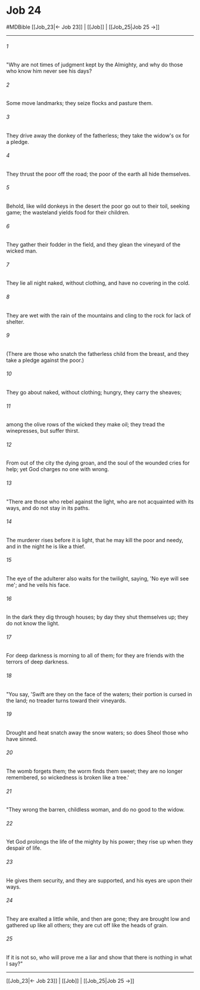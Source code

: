 # Job 24
#MDBible
[[Job_23|← Job 23]] | [[Job]] | [[Job_25|Job 25 →]]

***

###### 1 

"Why are not times of judgment kept by the Almighty, and why do those who know him never see his days? 

###### 2 

Some move landmarks; they seize flocks and pasture them. 

###### 3 

They drive away the donkey of the fatherless; they take the widow's ox for a pledge. 

###### 4 

They thrust the poor off the road; the poor of the earth all hide themselves. 

###### 5 

Behold, like wild donkeys in the desert the poor go out to their toil, seeking game; the wasteland yields food for their children. 

###### 6 

They gather their fodder in the field, and they glean the vineyard of the wicked man. 

###### 7 

They lie all night naked, without clothing, and have no covering in the cold. 

###### 8 

They are wet with the rain of the mountains and cling to the rock for lack of shelter. 

###### 9 

(There are those who snatch the fatherless child from the breast, and they take a pledge against the poor.) 

###### 10 

They go about naked, without clothing; hungry, they carry the sheaves; 

###### 11 

among the olive rows of the wicked they make oil; they tread the winepresses, but suffer thirst. 

###### 12 

From out of the city the dying groan, and the soul of the wounded cries for help; yet God charges no one with wrong. 

###### 13 

"There are those who rebel against the light, who are not acquainted with its ways, and do not stay in its paths. 

###### 14 

The murderer rises before it is light, that he may kill the poor and needy, and in the night he is like a thief. 

###### 15 

The eye of the adulterer also waits for the twilight, saying, 'No eye will see me'; and he veils his face. 

###### 16 

In the dark they dig through houses; by day they shut themselves up; they do not know the light. 

###### 17 

For deep darkness is morning to all of them; for they are friends with the terrors of deep darkness. 

###### 18 

"You say, 'Swift are they on the face of the waters; their portion is cursed in the land; no treader turns toward their vineyards. 

###### 19 

Drought and heat snatch away the snow waters; so does Sheol those who have sinned. 

###### 20 

The womb forgets them; the worm finds them sweet; they are no longer remembered, so wickedness is broken like a tree.' 

###### 21 

"They wrong the barren, childless woman, and do no good to the widow. 

###### 22 

Yet God prolongs the life of the mighty by his power; they rise up when they despair of life. 

###### 23 

He gives them security, and they are supported, and his eyes are upon their ways. 

###### 24 

They are exalted a little while, and then are gone; they are brought low and gathered up like all others; they are cut off like the heads of grain. 

###### 25 

If it is not so, who will prove me a liar and show that there is nothing in what I say?" 

***

[[Job_23|← Job 23]] | [[Job]] | [[Job_25|Job 25 →]]
